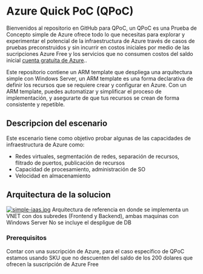 # Azure Quick PoC (QPoC)

Bienvenidos al repositorio en GitHub para QPoC, un QPoC es una Prueba de Concepto simple de Azure ofrece todo lo que necesitas para explorar y experimentar el potencial de la infraestructura de Azure  través de casos de pruebas preconstruidos y sin incurrir en costos iniciales por medio de las sucripciones Azure Free y los servicios que no consumen costos del saldo inicial [cuenta gratuita de Azure](https://azure.microsoft.com/es-es/free/search/?ef_id=_k_d8823ae07f14192268345f37dc19bc1b_k_&OCID=AIDcmm3804ythc_SEM__k_d8823ae07f14192268345f37dc19bc1b_k_&msclkid=d8823ae07f14192268345f37dc19bc1b)..

Este repositorio contiene un ARM template que despliega una arquitectura simple con Windows Server, un ARM template es una forma declarativa de definir los recursos que se requiere crear y configurar en Azure. Con un ARM template, puedes automatizar y simplificar el proceso de implementación, y asegurarte de que tus recursos se crean de forma consistente y repetible.

## Descripcion del escenario 
Este escenario tiene como objetivo probar algunas de las capacidades de infraestructura de Azure como:
- Redes virtuales, segmentación de redes, separación de recursos, flitrado de puertos, publicación de recursos
- Capacidad de procesamiento, administración de SO
- Velocidad en almacenamiento

## Arquitectura de la solucion

[![simple-iaas.jpg](https://i.postimg.cc/P58vKMNP/simple-iaas.jpg)](https://postimg.cc/HrdLkXwg)
Arquitectura de referencia en donde se implementa  un VNET con dos subredes (Frontend y Backend), ambas maquinas con Windows Server 
No se incluye el despligue de DB


### Prerequisitos
Contar con una suscripción de Azure, para el caso específico de QPoC estamos usando SKU que no descuenten del saldo de los 200 dolares que ofrecen la suscripción de Azure Free
